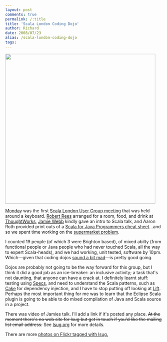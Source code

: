 ```yaml
---
layout: post
comments: true
permalink: /:title
title: 'Scala London Coding Dojo'
author: Richard
date: 2008/07/23
alias: /scala-london-coding-dojo
tags:
---
```


<a href="http://d6y.trovebox.com/p/19"><img src="http://awesomeness.openphoto.me/custom/201207/75396f-11219748-0-media_httpfarm4static_Ialsz_870x550.jpg" width="480"/></a>

[Monday][] was the first [Scala London User Group meeting][] that was
held around a keyboard. [Robert Rees][] arranged for a room, food, and
drink at [ThoughtWorks][], [Jamie Webb][] kindly gave an intro to Scala
talk, and Aaron Roth provided print outs of a [Scala for Java Programmers cheat sheet][]...and so we spent time working on the
[supermarket problem][].

I counted 19 people (of which 3 were Brighton based), of mixed abilty
(from functional people or Java people who had never touched Scala, all
the way to expert Scala-heads), and we had working, unit tested,
software by 10pm. Which—given that coding dojos [sound a bit mad][]—is
pretty good going.

Dojos are probably not going to be the way forward for this group, but I
think it did a good job as an ice-breaker: an inclusive activity; a task
that's not daunting, that anyone can have a crack at. I definitely
learnt stuff: testing using [Specs][], and need to understand the Scala
patterns, such as [Cake][] for dependency injection, and I have to stop
putting off looking at [Lift][]. Perhaps the most important thing for me
was to learn that the Eclipse Scala plugin is going to be able to do
mixed compilation of Java and Scala source in a project.

There was video of Jamies talk. I'll add a link if it's posted any
place.  <span style="text-decoration: line-through;">At the moment there's no web site for lsug but get in touch
if you'd like the mailing list email address.</span> See [lsug.org](http://lsug.org) for more details.

There are more [photos on Flickr tagged with lsug.][]


  [Monday]: http://upcoming.yahoo.com/event/812966/
  [Scala London User Group meeting]: http://www.nabble.com/-scala--LSUG-ThoughtWorks-Code-Dojo-on-21-July-p18112754.html
  [Robert Rees]: http://www.linkedin.com/pub/2/100/4aa
  [ThoughtWorks]: http://www.thoughtworks.com/
  [Jamie Webb]: http://sygneca.com/
  [Scala for Java Programmers cheat sheet]: http://blogs.sun.com/sundararajan/entry/scala_for_java_programmers
  [supermarket problem]: http://codekata.pragprog.com/2007/01/code_kata_one_s.html
  [sound a bit mad]: http://www.codingdojo.org/cgi-bin/wiki.pl?WhatIsCodingDojo
  [Specs]: http://code.google.com/p/specs/
  [Cake]: http://scala.sygneca.com/patterns/component-mixins
  [Lift]: http://liftweb.net/
  [photos on Flickr tagged with lsug.]: http://www.flickr.com/photos/tags/lsug/

